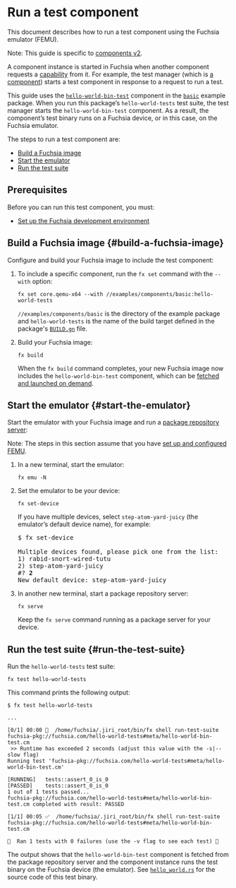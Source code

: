 # Run a test component

This document describes how to run a test component using the Fuchsia emulator (FEMU).

Note: This guide is specific to [components v2](/docs/concepts/components/v2).

A component instance is started in Fuchsia when another component requests a
[capability](/docs/concepts/components/v2/capabilities/README.md) from it. For
example, the test manager
(which is [a component](/docs/concepts/components/v2/introduction.md#everything_is_a_component_almost))
starts a test component in response to a request to run a test.

This guide uses the
<code>[hello-world-bin-test](/examples/components/basic/meta/hello-world-bin-test.cml)</code>
component in the <code>[basic](/examples/components/basic)</code> example package. When you
run this package’s `hello-world-tests` test suite, the test manager starts the
`hello-world-bin-test` component. As a result, the component’s test binary runs
on a Fuchsia device, or in this case, on the Fuchsia emulator.

The steps to run a test component are:

*   [Build a Fuchsia image](#build-a-fuchsia-image)
*   [Start the emulator](#start-the-emulator)
*   [Run the test suite](#run-the-test-suite)

## Prerequisites

Before you can run this test component, you must:

*   [Set up the Fuchsia development environment](/docs/get-started/get_fuchsia_source.md)

## Build a Fuchsia image {#build-a-fuchsia-image}

Configure and build your Fuchsia image to include the test component:

1.  To include a specific component, run the `fx set` command with the `--with`
    option:

    ```posix-terminal
    fx set core.qemu-x64 --with //examples/components/basic:hello-world-tests
    ```

    `//examples/components/basic` is the directory of the example package and
    `hello-world-tests` is the name of the build target defined in the package's
    <code>[BUILD.gn](/examples/components/basic/BUILD.gn)</code> file.

1.  Build your Fuchsia image:

    ```posix-terminal
    fx build
    ```

    When the `fx build` command completes, your new Fuchsia image now includes
    the `hello-world-bin-test` component, which can be
    [fetched and launched on demand](/docs/concepts/build_system/boards_and_products.md#universe).

## Start the emulator {#start-the-emulator}

Start the emulator with your Fuchsia image and run a
[package repository server](/docs/development/build/fx.md#serve-a-build):

Note: The steps in this section assume that you have
[set up and configured FEMU](/docs/get-started/set_up_femu.md).

1.  In a new terminal, start the emulator:

    ```posix-terminal
    fx emu -N
    ```

1.  Set the emulator to be your device:

    ```posix-terminal
    fx set-device
    ```

    If you have multiple devices, select `step-atom-yard-juicy` (the emulator’s
    default device name), for example:

    <pre>
    $ fx set-device

    Multiple devices found, please pick one from the list:
    1) rabid-snort-wired-tutu
    2) step-atom-yard-juicy
    #? <b>2</b>
    New default device: step-atom-yard-juicy
    </pre>

1.  In another new terminal, start a package repository server:

    ```posix-terminal
    fx serve
    ```

    Keep the `fx serve` command running as a package server for your device.

## Run the test suite {#run-the-test-suite}

Run the `hello-world-tests` test suite:

```posix-terminal
fx test hello-world-tests
```

This command prints the following output:

```none
$ fx test hello-world-tests

...

[0/1] 00:00 🤔  /home/fuchsia/.jiri_root/bin/fx shell run-test-suite fuchsia-pkg://fuchsia.com/hello-world-tests#meta/hello-world-bin-test.cm
 >> Runtime has exceeded 2 seconds (adjust this value with the -s|--slow flag)
Running test 'fuchsia-pkg://fuchsia.com/hello-world-tests#meta/hello-world-bin-test.cm'

[RUNNING]   tests::assert_0_is_0
[PASSED]    tests::assert_0_is_0
1 out of 1 tests passed...
fuchsia-pkg://fuchsia.com/hello-world-tests#meta/hello-world-bin-test.cm completed with result: PASSED

[1/1] 00:05 ✅  /home/fuchsia/.jiri_root/bin/fx shell run-test-suite fuchsia-pkg://fuchsia.com/hello-world-tests#meta/hello-world-bin-test.cm

🎉  Ran 1 tests with 0 failures (use the -v flag to see each test) 🎉
```

The output shows that the `hello-world-bin-test` component is fetched from the
package repository server and the component instance runs the test binary on the
Fuchsia device (the emulator). See
<code>[hello_world.rs](/examples/components/basic/src/hello_world.rs)</code>
for the source code of this test binary.
